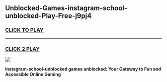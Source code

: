 
## Unblocked-Games-instagram-school-unblocked-Play-Free-j9pj4
<h3>
<a href="https://premium76.site?title=instagram-school-unblocked&ref=21A">CLICK TO PLAY</a></h3>
<hr>

<h3>
<a href="https://premium76.site?title=instagram-school-unblocked&ref=21A">CLICK 2 PLAY</a>
  
</h3>

<a href="https://premium76.site?title=instagram-school-unblocked&ref=21A"><img src="https://clearcache.store/games.png"></a>


**instagram-school-unblocked games unblocked: Your Gateway to Fun and Accessible Online Gaming**
